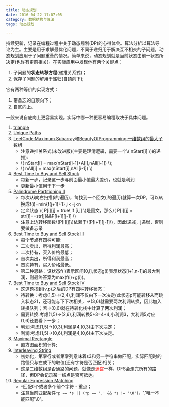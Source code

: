 ```yaml
---
title: 动态规划
date: 2016-04-22 17:07:05
category: 数据结构与算法
tags: 动态规划

---
```


持续更新，记录在编程过程中关于动态规划(DP)的心得体会。算法分析以算法导论为主。主要是用于求解最优化问题，不同于递归用于解决互不相交的子问题，动态规划应用于子问题重叠的情况。简单来说，动态规划就是当前状态由前一状态所决定(也许有更前相关)。在实际应用中发现他有两个关键点：
1. 子问题的**状态转移方程**(递推关系式)；
2. 保存子问题的解用于递归(自顶向下);

它有两种等价的实现方式：
1. 带备忘的自顶向下；
2. 自底向上。

一般来说自底向上更容易实现。实际中哪一种更容易编程取决于具体问题。

1. [triangle](https://github.com/applefishsky009/LeetCode/blob/master/120%20-%20Triangle/120%20-%20Triangle.cpp)
2. [Unique Paths](https://github.com/applefishsky009/LeetCode/tree/master/62%20-%20Unique%20Paths)
3. [LeetCode:Maximum Subarray](https://github.com/applefishsky009/LeetCode/blob/master/53%20-%20Maximum%20Subarray/53%20-%20Maximum%20Subarray.cpp)和[BeautyOfProgramming:一维数组的最大子数组](https://github.com/applefishsky009/BeautyOfProgramming/blob/master/2.14%20-%20%E4%B8%80%E7%BB%B4%E6%95%B0%E7%BB%84%E7%9A%84%E6%9C%80%E5%A4%A7%E5%AD%90%E6%95%B0%E7%BB%84/2.14.cpp)
	+ 注意递推关系式(未改进版)(主要是理清逻辑，需要一个\\( nStart[i] \\)的递推):
	+ \\( nStart[i] = max(nStart[i-1]+A[i],nAll[i-1]) \\);
	+ \\( nAll[i] = max(nStart[i],nAll[i-1]) \\) 
4. [Best Time to Buy and Sell Stock](https://github.com/applefishsky009/LeetCode/blob/master/121%20-%20Best%20Time%20to%20Buy%20and%20Sell%20Stock/121%20-%20Best%20Time%20to%20Buy%20and%20Sell%20Stock.cpp)
	+ 每新一步，记录这一步与前面最小值最大差价，也就是利润
	+ 更新最小值用于下一步
5. [Palindrome Partitioning II](https://github.com/applefishsky009/LeetCode/blob/master/132%20-%20Palindrome%20Partitioning%20II/132%20-%20Palindrome%20Partitioning%20II.cpp)
	+ 每次从i向右扫描(i的遍历)，每找到一个回文(j的遍历)就算一次DP，可以转换成f(i)=min{f(j+1)+1} ,i<=j<n
	+ 定义状态 \\( P[i][j] = true\ if [i,j] \\)是回文，那么\\( P[i][j] = str[i]==str[j]\&\&P[i+1][j-1] \\)
	+ 注意上边转移函数\\(P[i][j]\\)依赖于\\(P[i+1][j-1]\\)，因此i递减，j递增，否则要做备忘录
6. [Best Time to Buy and Sell Stock III](https://github.com/applefishsky009/LeetCode/blob/master/123%20-%20Best%20Time%20to%20Buy%20and%20Sell%20Stock%20III/123%20-%20Best%20Time%20to%20Buy%20and%20Sell%20Stock%20III.cpp)
	+ 每个节点有四种可能:
	+ 二次卖出，所得利润最高；
	+ 二次持有，买入价格最低；
	+ 首次卖出，所得利润最高；
	+ 首次持有，买入价格最低。
	+ 第二种思路：设状态f(i)表示区间[0,i],状态g(i)表示状态[i+1,n-1]的最大利润，则最终答案为max(f(i)+g(i))。
7. [Best Time to Buy and Sell Stock IV](https://github.com/applefishsky009/LeetCode/blob/master/188%20-%20Best%20Time%20to%20Buy%20and%20Sell%20Stock%20IV/188%20-%20Best%20Time%20to%20Buy%20and%20Sell%20Stock%20IV.cpp)
	+ 这道题找到(v,p)之后的DP有四种转移状态：
	+ 待转换：考虑(1,5)->(2,4),利润不仅由下一次决定(此状态p可能转移从而跳入状态2)，还可能与下下次相关，->(3,6)就需要两次利润转换，因此加入转换队列；若->(0,6)就在待转化栈中计算了两次利润；
	+ 需要转换:考虑(1,5)->(2,6),利润转换5+3=4+4,小利润3，大利润5对应(1,6)还要看下一步；
	+ 利润:考虑(1,5)->(0,3),利润是4,(0,3)由下次决定；
	+ 利润:考虑(1,5)->(0,6),利润是4,(0,6)由下次决定。
8. [Maximal Rectangle](https://github.com/applefishsky009/LeetCode/blob/master/85%20-%20Maximal%20Rectangle/85%20-%20Maximal%20Rectangle.cpp)
	+ 直方图面积的计算;
9. [Interleaving String](https://github.com/applefishsky009/LeetCode/blob/master/97%20-%20Interleaving%20String/97%20-%20Interleaving%20String.cpp)
	+ 初始化，第零行或者第零列意味着s3和另一字符串做匹配，实际匹配时的路径只与左或下的取值(还有字符是否匹配)相关；
	+ 这是二维数组是否通路的问题，就像走<font color=red>迷宫</font>一样，DFS会走完所有的路径，但DP会记录某一结点是否可抵达。
10. [Regular Expression Matching](https://github.com/applefishsky009/LeetCode/blob/master/10%20-%20Regular%20Expression%20Matching/10%20-%20Regular%20Expression%20Matching.cpp)
	+ `*`匹配0个或者多个前个字符 - 重点；
	+ 注意当前匹配条件`*p == *s || (*p == '.' && *s != '\0')`，'.'唯一不能匹配'\0'。
